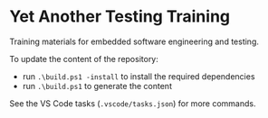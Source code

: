 # Yet Another Testing Training

Training materials for embedded software engineering and testing.

To update the content of the repository:

- run `.\build.ps1 -install` to install the required dependencies
- run `.\build.ps1` to generate the content

See the VS Code tasks (`.vscode/tasks.json`) for more commands.
